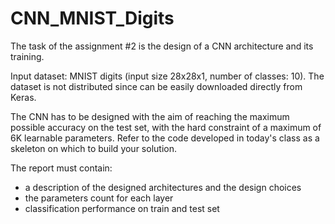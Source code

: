 # CNN_MNIST_Digits
 
The task of the assignment #2 is the design of a CNN architecture and its training.

Input dataset: MNIST digits (input size 28x28x1, number of classes: 10).
The dataset is not distributed since can be easily downloaded directly from Keras.

The CNN has to be designed with the aim of reaching the maximum possible accuracy on the test set, with the hard constraint of a maximum of 6K learnable parameters. Refer to the code developed in today's class as a skeleton on which to build your solution.

The report must contain:
- a description of the designed architectures and the design choices
- the parameters count for each layer
- classification performance on train and test set
